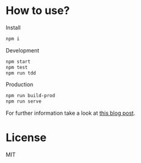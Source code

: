 # How to use?

Install
```bash
npm i
```
Development
```bash
npm start
npm test
npm run tdd
```

Production
```bash
npm run build-prod
npm run serve
```

For further information take a look at [this blog post](http://blog.mgechev.com/2016/06/26/tree-shaking-angular2-production-build-rollup-javascript/).

# License

MIT

